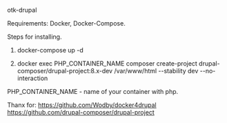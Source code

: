 otk-drupal

Requirements: Docker, Docker-Compose.

Steps for installing.

1. docker-compose up -d

2. docker exec PHP_CONTAINER_NAME composer create-project drupal-composer/drupal-project:8.x-dev /var/www/html --stability dev --no-interaction

PHP_CONTAINER_NAME - name of your container with php.

Thanx for:
https://github.com/Wodby/docker4drupal 
https://github.com/drupal-composer/drupal-project
